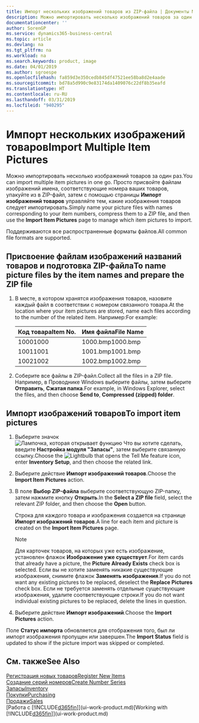```yaml
---
title: Импорт нескольких изображений товаров из ZIP-файла | Документы Майкрософт
description: Можно импортировать несколько изображений товаров за один раз. Просто присвойте файлам изображений имена, соответствующие номера ваших товаров, упакуйте из в ZIP-файл, затем с помощью страницы "Импорт изображений товаров" управляйте тем, какие изображения товаров следует импортировать.
documentationcenter: ''
author: SorenGP
ms.service: dynamics365-business-central
ms.topic: article
ms.devlang: na
ms.tgt_pltfrm: na
ms.workload: na
ms.search.keywords: product, image
ms.date: 04/01/2019
ms.author: sgroespe
ms.openlocfilehash: fa859d3e350cedb845df47521ee58ba8d2e4aade
ms.sourcegitcommit: bd78a5d990c9e83174da1409076c22df8b35eafd
ms.translationtype: HT
ms.contentlocale: ru-RU
ms.lasthandoff: 03/31/2019
ms.locfileid: "940295"
---
```

# <a name="import-multiple-item-pictures"></a><span data-ttu-id="e4316-104">Импорт нескольких изображений товаров</span><span class="sxs-lookup"><span data-stu-id="e4316-104">Import Multiple Item Pictures</span></span>
<span data-ttu-id="e4316-105">Можно импортировать несколько изображений товаров за один раз.</span><span class="sxs-lookup"><span data-stu-id="e4316-105">You can import multiple item pictures in one go.</span></span> <span data-ttu-id="e4316-106">Просто присвойте файлам изображений имена, соответствующие номера ваших товаров, упакуйте из в ZIP-файл, затем с помощью страницы **Импорт изображений товаров** управляйте тем, какие изображения товаров следует импортировать.</span><span class="sxs-lookup"><span data-stu-id="e4316-106">Simply name your picture files with names corresponding to your item numbers, compress them to a ZIP file, and then use the **Import Item Pictures** page to manage which item pictures to import.</span></span>

<span data-ttu-id="e4316-107">Поддерживаются все распространенные форматы файлов.</span><span class="sxs-lookup"><span data-stu-id="e4316-107">All common file formats are supported.</span></span>

## <a name="to-name-picture-files-by-the-item-names-and-prepare-the-zip-file"></a><span data-ttu-id="e4316-108">Присвоение файлам изображений названий товаров и подготовка ZIP-файла</span><span class="sxs-lookup"><span data-stu-id="e4316-108">To name picture files by the item names and prepare the ZIP file</span></span>
1. <span data-ttu-id="e4316-109">В месте, в котором хранятся изображения товаров, назовите каждый файл в соответствии с номером связанного товара.</span><span class="sxs-lookup"><span data-stu-id="e4316-109">At the location where your item pictures are stored, name each files according to the number of the related item.</span></span> <span data-ttu-id="e4316-110">Например:</span><span class="sxs-lookup"><span data-stu-id="e4316-110">For example:</span></span>

    |<span data-ttu-id="e4316-111">Код товара</span><span class="sxs-lookup"><span data-stu-id="e4316-111">Item No.</span></span>|<span data-ttu-id="e4316-112">Имя файла</span><span class="sxs-lookup"><span data-stu-id="e4316-112">File Name</span></span>|
    |-|-|
    |<span data-ttu-id="e4316-113">1000</span><span class="sxs-lookup"><span data-stu-id="e4316-113">1000</span></span>|<span data-ttu-id="e4316-114">1000.bmp</span><span class="sxs-lookup"><span data-stu-id="e4316-114">1000.bmp</span></span>|
    |<span data-ttu-id="e4316-115">1001</span><span class="sxs-lookup"><span data-stu-id="e4316-115">1001</span></span>|<span data-ttu-id="e4316-116">1001.bmp</span><span class="sxs-lookup"><span data-stu-id="e4316-116">1001.bmp</span></span>|
    |<span data-ttu-id="e4316-117">1002</span><span class="sxs-lookup"><span data-stu-id="e4316-117">1002</span></span>|<span data-ttu-id="e4316-118">1002.bmp</span><span class="sxs-lookup"><span data-stu-id="e4316-118">1002.bmp</span></span>|

2. <span data-ttu-id="e4316-119">Соберите все файлы в ZIP-файл.</span><span class="sxs-lookup"><span data-stu-id="e4316-119">Collect all the files in a ZIP file.</span></span> <span data-ttu-id="e4316-120">Например, в Проводнике Windows выберите файлы, затем выберите **Отправить**, **Сжатая папка**.</span><span class="sxs-lookup"><span data-stu-id="e4316-120">For example, in Windows Explorer, select the files, and then choose **Send to**, **Compressed (zipped) folder**.</span></span>     

## <a name="to-import-item-pictures"></a><span data-ttu-id="e4316-121">Импорт изображений товаров</span><span class="sxs-lookup"><span data-stu-id="e4316-121">To import item pictures</span></span>
1. <span data-ttu-id="e4316-122">Выберите значок ![Лампочка, которая открывает функцию Что вы хотите сделать](media/ui-search/search_small.png "Что вы хотите сделать"), введите **Настройка модуля "Запасы"**, затем выберите связанную ссылку.</span><span class="sxs-lookup"><span data-stu-id="e4316-122">Choose the ![Lightbulb that opens the Tell Me feature](media/ui-search/search_small.png "Tell me what you want to do") icon, enter **Inventory Setup**, and then choose the related link.</span></span>
2. <span data-ttu-id="e4316-123">Выберите действие **Импорт изображений товаров**.</span><span class="sxs-lookup"><span data-stu-id="e4316-123">Choose the **Import Item Pictures** action.</span></span>
3. <span data-ttu-id="e4316-124">В поле **Выбор ZIP-файла** выберите соответствующую ZIP-папку, затем нажмите кнопку **Открыть**.</span><span class="sxs-lookup"><span data-stu-id="e4316-124">In the **Select a ZIP file** field, select the relevant ZIP folder, and then choose the **Open** button.</span></span>

    <span data-ttu-id="e4316-125">Строка для каждого товара и изображения создается на странице **Импорт изображений товаров**.</span><span class="sxs-lookup"><span data-stu-id="e4316-125">A line for each item and picture is created on the **Import Item Pictures** page.</span></span>

    > [!NOTE]
    > <span data-ttu-id="e4316-126">Для карточек товаров, на которых уже есть изображение, установлен флажок **Изображение уже существует**.</span><span class="sxs-lookup"><span data-stu-id="e4316-126">For item cards that already have a picture, the **Picture Already Exists** check box is selected.</span></span> <span data-ttu-id="e4316-127">Если вы не хотите заменять никакие существующие изображения, снимите флажок **Заменять изображения**.</span><span class="sxs-lookup"><span data-stu-id="e4316-127">If you do not want any existing pictures to be replaced, deselect the **Replace Pictures** check box.</span></span> <span data-ttu-id="e4316-128">Если не требуется заменять отдельные существующие изображения, удалите соответствующие строки.</span><span class="sxs-lookup"><span data-stu-id="e4316-128">If you do not want individual existing pictures to be replaced, delete the lines in question.</span></span>

3. <span data-ttu-id="e4316-129">Выберите действие **Импорт изображений**.</span><span class="sxs-lookup"><span data-stu-id="e4316-129">Choose the **Import Pictures** action.</span></span>

<span data-ttu-id="e4316-130">Поле **Статус импорта** обновляется для отображения того, был ли импорт изображения пропущен или завершен.</span><span class="sxs-lookup"><span data-stu-id="e4316-130">The **Import Status** field is updated to show if the picture import was skipped or completed.</span></span>       

## <a name="see-also"></a><span data-ttu-id="e4316-131">См. также</span><span class="sxs-lookup"><span data-stu-id="e4316-131">See Also</span></span>
[<span data-ttu-id="e4316-132">Регистрация новых товаров</span><span class="sxs-lookup"><span data-stu-id="e4316-132">Register New Items</span></span>](inventory-how-register-new-items.md)  
[<span data-ttu-id="e4316-133">Создание серий номеров</span><span class="sxs-lookup"><span data-stu-id="e4316-133">Create Number Series</span></span>](ui-create-number-series.md)  
[<span data-ttu-id="e4316-134">Запасы</span><span class="sxs-lookup"><span data-stu-id="e4316-134">Inventory</span></span>](inventory-manage-inventory.md)  
[<span data-ttu-id="e4316-135">Покупки</span><span class="sxs-lookup"><span data-stu-id="e4316-135">Purchasing</span></span>](purchasing-manage-purchasing.md)  
[<span data-ttu-id="e4316-136">Продажи</span><span class="sxs-lookup"><span data-stu-id="e4316-136">Sales</span></span>](sales-manage-sales.md)  
<span data-ttu-id="e4316-137">[Работа с [!INCLUDE[d365fin](includes/d365fin_md.md)]](ui-work-product.md)</span><span class="sxs-lookup"><span data-stu-id="e4316-137">[Working with [!INCLUDE[d365fin](includes/d365fin_md.md)]](ui-work-product.md)</span></span>
